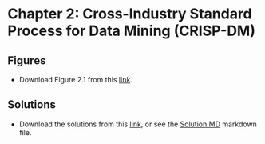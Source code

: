 # Chapter 2: Cross-Industry Standard Process for Data Mining (CRISP-DM)

## Figures
 - Download Figure 2.1 from this [link](https://www.dropbox.com/s/jperaumx95ruhdo/Figure2_1.pdf?dl=1).

## Solutions
 - Download the solutions from this [link](https://www.dropbox.com/s/aoprvifcwbuiivn/CaseStudy-Answers-ch2.pdf?dl=1), or see the [Solution.MD](https://github.com/royjafari/optimizing-big-data-problem-statement/blob/main/ch2/Solutions.MD) markdown file.
